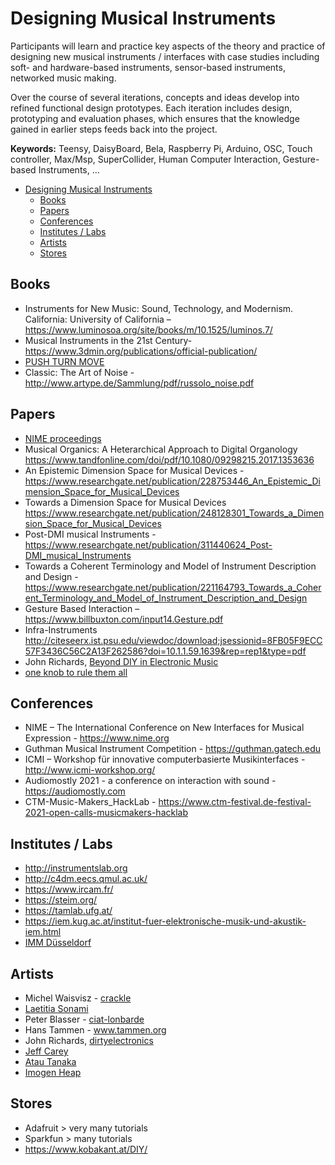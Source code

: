 # Designing Musical Instruments


Participants will learn and practice key aspects of the theory and practice of designing new musical instruments / interfaces with case studies including soft- and hardware-based instruments, sensor-based instruments, networked music making.

Over the course of several iterations, concepts and ideas develop into refined functional design prototypes. Each iteration includes design, prototyping and evaluation phases, which ensures that the knowledge gained in earlier steps feeds back into the project.

**Keywords:** Teensy, DaisyBoard, Bela, Raspberry Pi, Arduino, OSC, Touch controller, Max/Msp, SuperCollider, Human Computer Interaction, Gesture-based Instruments, …


- [Designing Musical Instruments](#designing-musical-instruments)
  - [Books](#books)
  - [Papers](#papers)
  - [Conferences](#conferences)
  - [Institutes / Labs](#institutes--labs)
  - [Artists](#artists)
  - [Stores](#stores)

## Books
- Instruments for New Music: Sound, Technology, and Modernism. California: University of California – https://www.luminosoa.org/site/books/m/10.1525/luminos.7/
- Musical Instruments in the 21st Century- https://www.3dmin.org/publications/official-publication/
- [ PUSH TURN MOVE](https://bjooks.com/products/push-turn-move-the-book)
- Classic: The Art of Noise - http://www.artype.de/Sammlung/pdf/russolo_noise.pdf
  

## Papers
- [NIME proceedings](https://www.nime.org/archives/)
- Musical Organics: A Heterarchical Approach to Digital Organology https://www.tandfonline.com/doi/pdf/10.1080/09298215.2017.1353636
- An Epistemic Dimension Space for Musical Devices - https://www.researchgate.net/publication/228753446_An_Epistemic_Dimension_Space_for_Musical_Devices
- Towards a Dimension Space for Musical Devices https://www.researchgate.net/publication/248128301_Towards_a_Dimension_Space_for_Musical_Devices
- Post-DMI musical Instruments - https://www.researchgate.net/publication/311440624_Post-DMI_musical_Instruments
- Towards a Coherent Terminology and Model of Instrument Description and Design - https://www.researchgate.net/publication/221164793_Towards_a_Coherent_Terminology_and_Model_of_Instrument_Description_and_Design
- Gesture Based Interaction – https://www.billbuxton.com/input14.Gesture.pdf
- Infra-Instruments http://citeseerx.ist.psu.edu/viewdoc/download;jsessionid=8FB05F9ECC57F3436C56C2A13F262586?doi=10.1.1.59.1639&rep=rep1&type=pdf
- John Richards, [Beyond DIY in Electronic Music](https://www.cambridge.org/core/journals/organised-sound/article/abs/beyond-diy-in-electronic-music/9B0273F67194DDA07295A761C9384CB0#) 
- [one knob to rule them all](https://oneknobtorule.wordpress.com/)

## Conferences
- NIME – The International Conference on New Interfaces for Musical Expression - https://www.nime.org
- Guthman Musical Instrument Competition - https://guthman.gatech.edu
- ICMI – Workshop für innovative computerbasierte Musikinterfaces - http://www.icmi-workshop.org/
- Audiomostly 2021 - a conference on interaction with sound - https://audiomostly.com
- CTM-Music-Makers_HackLab - https://www.ctm-festival.de-festival-2021-open-calls-musicmakers-hacklab

## Institutes / Labs
- http://instrumentslab.org
- http://c4dm.eecs.qmul.ac.uk/
- https://www.ircam.fr/
- https://steim.org/
- https://tamlab.ufg.at/
- https://iem.kug.ac.at/institut-fuer-elektronische-musik-und-akustik-iem.html
- [IMM Düsseldorf](https://www.rsh-duesseldorf.de/institute/institut-fuer-musik-und-medien)

## Artists
- Michel Waisvisz - [crackle](www.crackle.org)
- [Laetitia Sonami](https://sonami.net)
- Peter Blasser - [ciat-lonbarde](http://ciat-lonbarde.net)
- Hans Tammen - www.tammen.org
- John Richards, [dirtyelectronics](https://dirtyelectronics.org/)
- [Jeff Carey](http://jeffcarey.foundation-one.org/)
- [Atau Tanaka](https://www.gold.ac.uk/computing/people/tanaka-atau/)
- [Imogen Heap](http://imogenheap.com/myceliatour.php)

## Stores
- Adafruit > very many tutorials
- Sparkfun > many tutorials
- https://www.kobakant.at/DIY/
